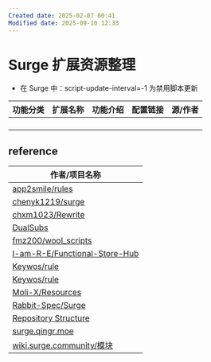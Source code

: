 ```yaml
---
Created date: 2025-02-07 00:41
Modified date: 2025-09-10 12:33
---
```

# Surge 扩展资源整理

- 在 Surge 中：script-update-interval=-1 为禁用脚本更新

| 功能分类 | 扩展名称 | 功能介绍 | 配置链接 | 源/作者 |
| ---- | ---- | ---- | ---- | ---- |
|      |      |      |      |      |
|      |      |      |      |      |
|      |      |      |      |      |
|      |      |      |      |      |

## reference

| 作者/项目名称                                                                           |
| --------------------------------------------------------------------------------- |
| [app2smile/rules](https://github.com/app2smile/rules)                             |
| [chenyk1219/surge](https://github.com/chenyk1219/surge)                           |
| [chxm1023/Rewrite](https://github.com/chxm1023/Rewrite)                           |
| [DualSubs](https://github.com/DualSubs)                                           |
| [fmz200/wool_scripts](https://github.com/fmz200/wool_scripts)                     |
| [I-am-R-E/Functional-Store-Hub](https://github.com/I-am-R-E/Functional-Store-Hub) |
| [Keywos/rule](https://github.com/Keywos/rule)                                     |
| [Keywos/rule](https://github.com/Keywos/rule)                                     |
| [Moli-X/Resources](https://github.com/Moli-X/Resources)                           |
| [Rabbit-Spec/Surge](https://github.com/Rabbit-Spec/Surge)                         |
| [Repository Structure](https://surge.qingr.moe/)                                  |
| [surge.qingr.moe](https://surge.qingr.moe/)                                       |
| [wiki.surge.community/模块](https://wiki.surge.community/modules)                   |
